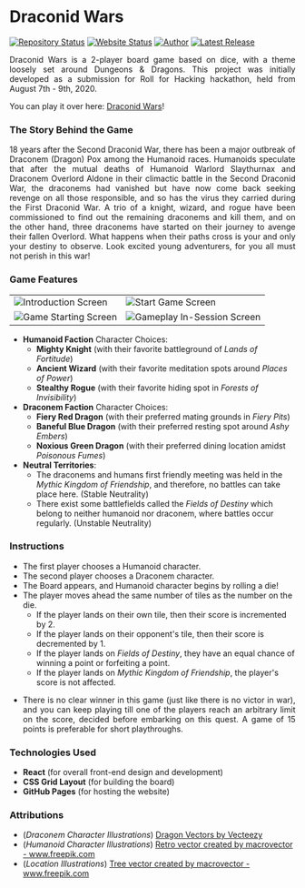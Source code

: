 # Draconid Wars

[![Repository Status](https://img.shields.io/badge/Repository%20Status-Maintained-dark%20green.svg)](https://github.com/AVS1508/draconid-wars/)
[![Website Status](https://img.shields.io/badge/Website%20Status-Online-green)](https://www.adityavsingh.com/draconid-wars)
[![Author](https://img.shields.io/badge/Author-Aditya%20Vikram%20Singh-blue.svg)](https://www.linkedin.com/in/AVS1508/)
[![Latest Release](https://img.shields.io/badge/Latest%20Release-12%20August%202020-yellow.svg)](https://github.com/AVS1508/draconid-wars/commit/master)

<p align="justify">Draconid Wars is a 2-player board game based on dice, with a theme loosely set around Dungeons & Dragons. This project was initially developed as a submission for Roll for Hacking hackathon, held from August 7th - 9th, 2020.</p>

You can play it over here: <a href="https://www.adityavsingh.com/draconid-wars" alt="Draconid Wars">Draconid Wars</a>!

### The Story Behind the Game

<p align="justify">18 years after the Second Draconid War, there has been a major outbreak of Draconem (Dragon) Pox among the Humanoid races. Humanoids speculate that after the mutual deaths of Humanoid Warlord Slaythurnax and Draconem Overlord Aldone in their climactic battle in the Second Draconid War, the draconems had vanished but have now come back seeking revenge on all those responsible, and so has the virus they carried during the First Draconid War. A trio of a knight, wizard, and rogue have been commissioned to find out the remaining draconems and kill them, and on the other hand, three draconems have started on their journey to avenge their fallen Overlord. What happens when their paths cross is your and only your destiny to observe. Look excited young adventurers, for you all must not perish in this war!</p>

### Game Features

<table>
<tr>
<td>
<img src="https://raw.githubusercontent.com/AVS1508/draconid-wars/master/images/%231.png?token=AEZHRVU4QZTABWKGEQPBB6S7HEXU4" alt="Introduction Screen">
</td>
<td>
<img src="https://raw.githubusercontent.com/AVS1508/draconid-wars/master/images/%232.png?token=AEZHRVSMT3PVX3VMZTQX5HS7HEX42" alt="Start Game Screen">
</td>
</tr>
<tr>
<td>
<img src="https://raw.githubusercontent.com/AVS1508/draconid-wars/master/images/%233.png?token=AEZHRVVL7THXCRVYOXIILXS7HEYIC" alt="Game Starting Screen">
</td>
<td>
<img src="https://raw.githubusercontent.com/AVS1508/draconid-wars/master/images/%234.png?token=AEZHRVW6BZ6VQ3WHMBZZWS27HEYJ2" alt="Gameplay In-Session Screen">
</td>
</tr>
</table>

- **Humanoid Faction** Character Choices:
  - **Mighty Knight** (with their favorite battleground of _Lands of Fortitude_)
  - **Ancient Wizard** (with their favorite meditation spots around _Places of Power_)
  - **Stealthy Rogue** (with their favorite hiding spot in _Forests of Invisibility_)
- **Draconem Faction** Character Choices:
  - **Fiery Red Dragon** (with their preferred mating grounds in _Fiery Pits_)
  - **Baneful Blue Dragon** (with their preferred resting spot around _Ashy Embers_)
  - **Noxious Green Dragon** (with their preferred dining location amidst _Poisonous Fumes_)
- **Neutral Territories**:
  - The draconems and humans first friendly meeting was held in the _Mythic Kingdom of Friendship_, and therefore, no battles can take place here. (Stable Neutrality)
  - There exist some battlefields called the _Fields of Destiny_ which belong to neither humanoid nor draconem, where battles occur regularly. (Unstable Neutrality)

### Instructions

- The first player chooses a Humanoid character.
- The second player chooses a Draconem character.
- The Board appears, and Humanoid character begins by rolling a die!
- The player moves ahead the same number of tiles as the number on the die.
  - If the player lands on their own tile, then their score is incremented by 2.
  - If the player lands on their opponent's tile, then their score is decremented by 1.
  - If the player lands on _Fields of Destiny_, they have an equal chance of winning a point or forfeiting a point.
  - If the player lands on _Mythic Kingdom of Friendship_, the player's score is not affected.
- <p align="justify">There is no clear winner in this game (just like there is no victor in war), and you can keep playing till one of the players reach an arbitrary limit on the score, decided before embarking on this quest. A game of 15 points is preferable for short playthroughs.</p>

### Technologies Used

- **React** (for overall front-end design and development)
- **CSS Grid Layout** (for building the board)
- **GitHub Pages** (for hosting the website)

### Attributions

- (_Draconem Character Illustrations_) <a href="https://www.vecteezy.com/free-vector/dragon">Dragon Vectors by Vecteezy</a>
- (_Humanoid Character Illustrations_) <a href="https://www.freepik.com/vectors/retro">Retro vector created by macrovector - www.freepik.com</a>
- (_Location Illustrations_) <a href='https://www.freepik.com/vectors/tree'>Tree vector created by macrovector - www.freepik.com</a>

